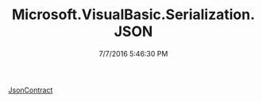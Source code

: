 ﻿---
title: Microsoft.VisualBasic.Serialization.JSON
date: 7/7/2016 5:46:30 PM
---

[JsonContract](T-Microsoft.VisualBasic.Serialization.JSON.JsonContract.html)
